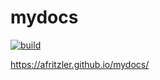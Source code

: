# mydocs

[![build](https://travis-ci.com/afritzler/mydocs.svg?branch=main)](https://travis-ci.com/afritzler/mydocs.svg?branch=main)

https://afritzler.github.io/mydocs/